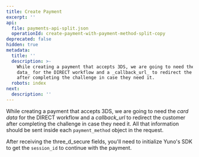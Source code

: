 ```yaml
---
title: Create Payment
excerpt: ''
api:
  file: payments-api-split.json
  operationId: create-payment-with-payment-method-split-copy
deprecated: false
hidden: true
metadata:
  title: ''
  description: >-
    While creating a payment that accepts 3DS, we are going to need the _card
    data_ for the DIRECT workflow and a _callback_url_ to redirect the customer
    after completing the challenge in case they need it.
  robots: index
next:
  description: ''
---
```

While creating a payment that accepts 3DS, we are going to need the _card data_ for the DIRECT workflow and a _callback_url_ to redirect the customer after completing the challenge in case they need it. All that information should be sent inside each `payment_method` object in the request. 

After receiving the three_d_secure fields, you'll need to initialize Yuno's SDK to get the `session_id` to continue with the payment.